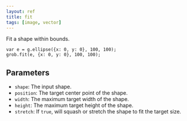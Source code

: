 ```yaml
---
layout: ref
title: fit
tags: [image, vector]
---
```

Fit a shape within bounds.

    var e = g.ellipse({x: 0, y: 0}, 100, 100);
    grob.fit(e, {x: 0, y: 0}, 100, 100);

## Parameters
- `shape`: The input shape.
- `position`: The target center point of the shape.
- `width`: The maximum target width of the shape.
- `height`: The maximum target height of the shape.
- `stretch`: If `true`, will squash or stretch the shape to fit the target size.
